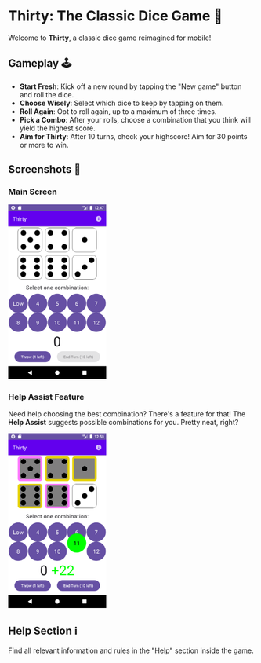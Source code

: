 # Thirty: The Classic Dice Game 🎲

Welcome to **Thirty**, a classic dice game reimagined for mobile!

## Gameplay 🕹️
- **Start Fresh**: Kick off a new round by tapping the "New game" button and roll the dice.
- **Choose Wisely**: Select which dice to keep by tapping on them.
- **Roll Again**: Opt to roll again, up to a maximum of three times.
- **Pick a Combo**: After your rolls, choose a combination that you think will yield the highest score.
- **Aim for Thirty**: After 10 turns, check your highscore! Aim for 30 points or more to win.

## Screenshots 📸

### Main Screen
<img src="readme_pictures/Screenshot_20231101_134923.png" alt="Main Screen" width="200"/>

### Help Assist Feature
Need help choosing the best combination? There's a feature for that! The **Help Assist** suggests possible combinations for you. Pretty neat, right?

<img src="readme_pictures/Help_Assist.png" alt="Help Assist" width="200"/>


## Help Section ℹ️
Find all relevant information and rules in the "Help" section inside the game.
